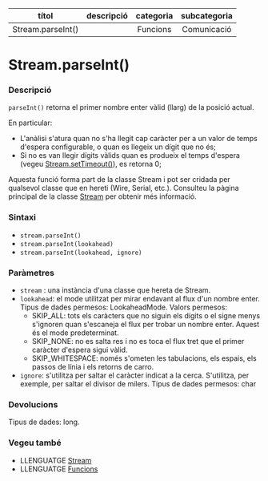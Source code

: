 
| títol | descripció   | categoria  | subcategoria        |
| :---: | :----------: | :--------: | :-----------------: |
| Stream.parseInt() | | Funcions | Comunicació |

# Stream.parseInt()

### Descripció

`parseInt()` retorna el primer nombre enter vàlid (llarg) de la posició actual.

En particular:

- L'anàlisi s'atura quan no s'ha llegit cap caràcter per a un valor de temps d'espera configurable, o quan es llegeix un dígit que no és;
- Si no es van llegir dígits vàlids quan es produeix el temps d'espera (vegeu [Stream.setTimeout()](./Stream.setTimeout().md)), es retorna 0;

Aquesta funció forma part de la classe Stream i pot ser cridada per qualsevol classe que en hereti (Wire, Serial, etc.). Consulteu la pàgina principal de la classe [Stream](../Stream.md) per obtenir més informació.

### Sintaxi

* `stream.parseInt()`
* `stream.parseInt(lookahead)`
* `stream.parseInt(lookahead, ignore)`

### Paràmetres

* `stream` : una instància d'una classe que hereta de Stream.
* `lookahead`: el mode utilitzat per mirar endavant al flux d'un nombre enter. Tipus de dades permesos:
 LookaheadMode. Valors permesos:
  - SKIP_ALL: tots els caràcters que no siguin els dígits o el signe menys s'ignoren quan s'escaneja el flux per trobar un nombre enter. Aquest és el mode predeterminat.
  - SKIP_NONE: no es salta res i no es toca el flux tret que el primer caràcter d'espera sigui vàlid.
  - SKIP_WHITESPACE: només s'ometen les tabulacions, els espais, els passos de línia i els retorns de carro.
* `ignore`: s'utilitza per saltar el caràcter indicat a la cerca. S'utilitza, per exemple, per saltar el divisor de milers. Tipus de dades permesos: char

### Devolucions

Tipus de dades: long.

### Vegeu també

*  LLENGUATGE [Stream](../Stream.md)  
*  LLENGUATGE [Funcions](../../Funcions.md)
